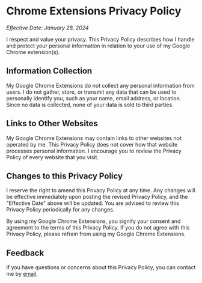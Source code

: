 # Chrome Extensions Privacy Policy

_Effective Date: January 28, 2024_

I respect and value your privacy. This Privacy Policy describes how I handle and protect your personal information in relation to your use of my Google Chrome extension(s).

## Information Collection

My Google Chrome Extensions do not collect any personal information from users. I do not gather, store, or transmit any data that can be used to personally identify you, such as your name, email address, or location. Since no data is collected, none of your data is sold to third parties.

## Links to Other Websites

My Google Chrome Extensions may contain links to other websites not operated by me. This Privacy Policy does not cover how that website processes personal information. I encourage you to review the Privacy Policy of every website that you visit.

## Changes to this Privacy Policy

I reserve the right to amend this Privacy Policy at any time. Any changes will be effective immediately upon posting the revised Privacy Policy, and the "Effective Date" above will be updated. You are advised to review this Privacy Policy periodically for any changes.

By using my Google Chrome Extensions, you signify your consent and agreement to the terms of this Privacy Policy. If you do not agree with this Privacy Policy, please refrain from using my Google Chrome Extensions.

## Feedback

If you have questions or concerns about this Privacy Policy, you can contact me by [email](mailto:yxdgg1119@gmail.com).
